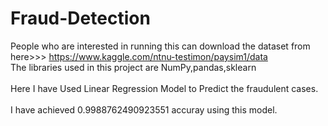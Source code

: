 # Fraud-Detection
People who are interested in running this can download the dataset from here>>>
https://www.kaggle.com/ntnu-testimon/paysim1/data
<br>The libraries used in this project are NumPy,pandas,sklearn </br>
<br>Here I have Used Linear Regression Model to Predict the fraudulent cases.</br>
<br>I have achieved 0.9988762490923551 accuray using this model.</br>
